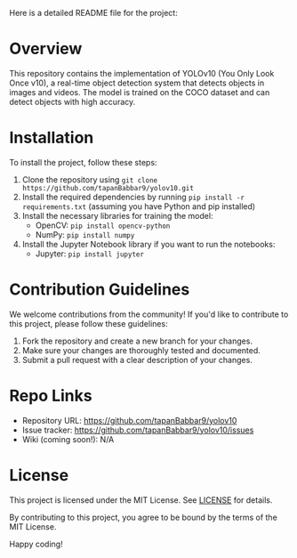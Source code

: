 Here is a detailed README file for the project:

**Overview**
=============

This repository contains the implementation of YOLOv10 (You Only Look Once v10), a real-time object detection system that detects objects in images and videos. The model is trained on the COCO dataset and can detect objects with high accuracy.

**Installation**
===============

To install the project, follow these steps:

1. Clone the repository using `git clone https://github.com/tapanBabbar9/yolov10.git`
2. Install the required dependencies by running `pip install -r requirements.txt` (assuming you have Python and pip installed)
3. Install the necessary libraries for training the model:
	* OpenCV: `pip install opencv-python`
	* NumPy: `pip install numpy`
4. Install the Jupyter Notebook library if you want to run the notebooks:
	* Jupyter: `pip install jupyter`


**Contribution Guidelines**
==========================

We welcome contributions from the community! If you'd like to contribute to this project, please follow these guidelines:

1. Fork the repository and create a new branch for your changes.
2. Make sure your changes are thoroughly tested and documented.
3. Submit a pull request with a clear description of your changes.

**Repo Links**
=============

* Repository URL: https://github.com/tapanBabbar9/yolov10
* Issue tracker: https://github.com/tapanBabbar9/yolov10/issues
* Wiki (coming soon!): N/A

**License**
==========

This project is licensed under the MIT License. See [LICENSE](LICENSE) for details.

By contributing to this project, you agree to be bound by the terms of the MIT License.

Happy coding!

